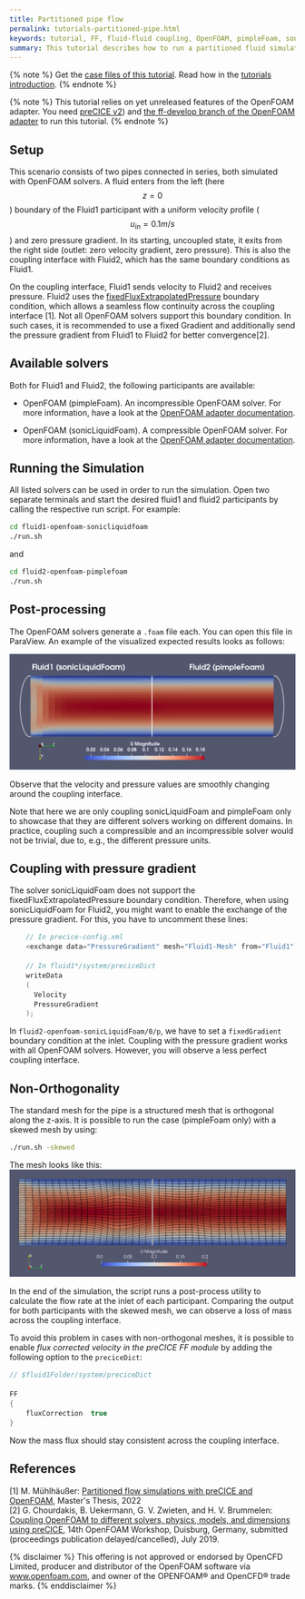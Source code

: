 ```yaml
---
title: Partitioned pipe flow
permalink: tutorials-partitioned-pipe.html
keywords: tutorial, FF, fluid-fluid coupling, OpenFOAM, pimpleFoam, sonicLiquidFoam
summary: This tutorial describes how to run a partitioned fluid simulation using preCICE.
---
```


{% note %}
Get the [case files of this tutorial](https://github.com/precice/tutorials/tree/master/partitioned-pipe). Read how in the [tutorials introduction](https://www.precice.org/tutorials.html).
{% endnote %}

{% note %}
This tutorial relies on yet unreleased features of the OpenFOAM adapter. You need [preCICE v2](https://github.com/precice/precice/releases)) and [the ff-develop branch of the OpenFOAM adapter](https://github.com/precice/openfoam-adapter/tree/ff-develop) to run this tutorial.
{% endnote %}

## Setup

This scenario consists of two pipes connected in series, both simulated with OpenFOAM solvers. A fluid enters from the left (here $$ z=0 $$) boundary of the Fluid1 participant with a uniform velocity profile ($$ u_{in} = 0.1 m/s $$) and zero pressure gradient. In its starting, uncoupled state, it exits from the right side (outlet: zero velocity gradient, zero pressure). This is also the coupling interface with Fluid2, which has the same boundary conditions as Fluid1.

On the coupling interface, Fluid1 sends velocity to Fluid2 and receives pressure. Fluid2 uses the [fixedFluxExtrapolatedPressure](https://www.openfoam.com/documentation/guides/v2112/api/classFoam_1_1fixedFluxExtrapolatedPressureFvPatchScalarField.html) boundary condition, which allows a seamless flow continuity across the coupling interface [1]. Not all OpenFOAM solvers support this boundary condition. In such cases, it is recommended to use a fixed Gradient and additionally send the pressure gradient from Fluid1 to Fluid2 for better convergence[2].

## Available solvers

Both for Fluid1 and Fluid2, the following participants are available:

* OpenFOAM (pimpleFoam). An incompressible OpenFOAM solver. For more information, have a look at the [OpenFOAM adapter documentation](https://www.precice.org/adapter-openfoam-overview.html).

* OpenFOAM (sonicLiquidFoam). A compressible OpenFOAM solver. For more information, have a look at the [OpenFOAM adapter documentation](https://www.precice.org/adapter-openfoam-overview.html).

## Running the Simulation

All listed solvers can be used in order to run the simulation. Open two separate terminals and start the desired fluid1 and fluid2 participants by calling the respective run script. For example:

```bash
cd fluid1-openfoam-sonicliquidfoam
./run.sh
```

and

```bash
cd fluid2-openfoam-pimplefoam
./run.sh
```

## Post-processing

The OpenFOAM solvers generate a `.foam` file each. You can open this file in ParaView.
An example of the visualized expected results looks as follows:

![result](images/tutorials-partitioned-pipe-results-sonicliquidfoam-pimplefoam.png)

Observe that the velocity and pressure values are smoothly changing around the coupling interface.

Note that here we are only coupling sonicLiquidFoam and pimpleFoam only to showcase that they are different solvers working on different domains. In practice, coupling such a compressible and an incompressible solver would not be trivial, due to, e.g., the different pressure units.

## Coupling with pressure gradient

The solver sonicLiquidFoam does not support the fixedFluxExtrapolatedPressure boundary condition. Therefore, when using sonicLiquidFoam for Fluid2, you might want to enable the exchange of the pressure gradient. For this, you have to uncomment these lines:

```c++
    // In precice-config.xml
    <exchange data="PressureGradient" mesh="Fluid1-Mesh" from="Fluid1" to="Fluid2" />

    // In fluid1*/system/preciceDict
    writeData
    (
      Velocity
      PressureGradient
    );
```

In `fluid2-openfoam-sonicLiquidFoam/0/p`, we have to set a `fixedGradient` boundary condition at the inlet. Coupling with the pressure gradient works with all OpenFOAM solvers. However, you will observe a less perfect coupling interface.

## Non-Orthogonality

The standard mesh for the pipe is a structured mesh that is orthogonal along the z-axis. It is possible to run the case (pimpleFoam only) with a skewed mesh by using:

```bash
./run.sh -skewed
```

The mesh looks like this:
![pipe_skewed](images/tutorials-partitioned-pipe-results-skewed.png)

In the end of the simulation, the script runs a post-process utility to calculate the flow rate at the inlet of each participant. Comparing the output for both participants with the skewed mesh, we can observe a loss of mass across the coupling interface.

To avoid this problem in cases with non-orthogonal meshes, it is possible to enable *flux corrected velocity in the preCICE FF module* by adding the following option to the ```preciceDict```:

```C
// $fluid1Folder/system/preciceDict

FF
{
    fluxCorrection  true
}
```

Now the mass flux should stay consistent across the coupling interface.

## References

[1]  M. Mühlhäußer: [Partitioned flow simulations with preCICE and OpenFOAM](https://mediatum.ub.tum.de/node?id=1696254&change_language=en), Master's Thesis, 2022  
[2]  G. Chourdakis, B. Uekermann, G. V. Zwieten, and H. V. Brummelen: [Coupling OpenFOAM to different solvers, physics, models, and dimensions using preCICE](https://mediatum.ub.tum.de/1515271), 14th OpenFOAM Workshop, Duisburg, Germany, submitted (proceedings publication delayed/cancelled), July 2019.

{% disclaimer %}
This offering is not approved or endorsed by OpenCFD Limited, producer and distributor of the OpenFOAM software via www.openfoam.com, and owner of the OPENFOAM®  and OpenCFD®  trade marks.
{% enddisclaimer %}

